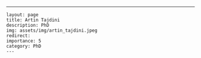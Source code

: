 ---
    layout: page
    title: Artin Tajdini
    description: PhD
    img: assets/img/artin_tajdini.jpeg
    redirect: 
    importance: 5
    category: PhD
    ---
    
